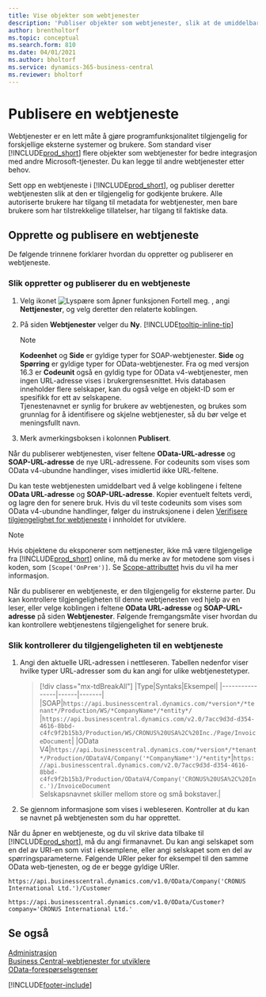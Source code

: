 ```yaml
---
title: Vise objekter som webtjenester
description: 'Publiser objekter som webtjenester, slik at de umiddelbart blir tilgjengelige for Business Central-løsningen din.'
author: brentholtorf
ms.topic: conceptual
ms.search.form: 810
ms.date: 04/01/2021
ms.author: bholtorf
ms.service: dynamics-365-business-central
ms.reviewer: bholtorf
---
```

# <a name="publish-a-web-service"></a>Publisere en webtjeneste

Webtjenester er en lett måte å gjøre programfunksjonalitet tilgjengelig for forskjellige eksterne systemer og brukere. Som standard viser [!INCLUDE[prod_short](includes/prod_short.md)] flere objekter som webtjenester for bedre integrasjon med andre Microsoft-tjenester. Du kan legge til andre webtjenester etter behov.  

Sett opp en webtjeneste i [!INCLUDE[prod_short](includes/prod_short.md)], og publiser deretter webtjenesten slik at den er tilgjengelig for godkjente brukere. Alle autoriserte brukere har tilgang til metadata for webtjenester, men bare brukere som har tilstrekkelige tillatelser, har tilgang til faktiske data.  

## <a name="creating-and-publishing-a-web-service"></a>Opprette og publisere en webtjeneste

De følgende trinnene forklarer hvordan du oppretter og publiserer en webtjeneste.  

### <a name="to-create-and-publish-a-web-service"></a>Slik oppretter og publiserer du en webtjeneste

1. Velg ikonet ![Lyspære som åpner funksjonen Fortell meg.](media/ui-search/search_small.png "Fortell hva du vil gjøre") , angi **Nettjenester**, og velg deretter den relaterte koblingen.  
2. På siden **Webtjenester** velger du **Ny**. [!INCLUDE[tooltip-inline-tip](includes/tooltip-inline-tip_md.md)]  

    > [!NOTE]  
    > **Kodeenhet** og **Side** er gyldige typer for SOAP-webtjenester. **Side** og **Spørring** er gyldige typer for OData-webtjenester. Fra og med versjon 16.3 er **Codeunit** også en gyldig type for OData v4-webtjenester, men ingen URL-adresse vises i brukergrensesnittet. Hvis databasen inneholder flere selskaper, kan du også velge en objekt-ID som er spesifikk for ett av selskapene.  
    > Tjenestenavnet er synlig for brukere av webtjenesten, og brukes som grunnlag for å identifisere og skjelne webtjenester, så du bør velge et meningsfullt navn.

3. Merk avmerkingsboksen i kolonnen **Publisert**.  

Når du publiserer webtjenesten, viser feltene **OData-URL-adresse** og **SOAP-URL-adresse** de nye URL-adressene. For codeunits som vises som OData v4-ubundne handlinger, vises imidlertid ikke URL-feltene.  

Du kan teste webtjenesten umiddelbart ved å velge koblingene i feltene **OData URL-adresse** og **SOAP-URL-adresse**. Kopier eventuelt feltets verdi, og lagre den for senere bruk. Hvis du vil teste codeunits som vises som OData v4-ubundne handlinger, følger du instruksjonene i delen [Verifisere tilgjengelighet for webtjeneste](/dynamics365/business-central/dev-itpro/developer/devenv-creating-and-interacting-with-odatav4-unbound-action#verifying-web-service-availability) i innholdet for utviklere.

> [!NOTE]
> Hvis objektene du eksponerer som nettjenester, ikke må være tilgjengelige fra [!INCLUDE[prod_short](includes/prod_short.md)] online, må du merke av for metodene som vises i koden, som `[Scope('OnPrem')]`. Se [Scope-attributtet](/dynamics365/business-central/dev-itpro/developer/methods/devenv-scope-attribute) hvis du vil ha mer informasjon.

Når du publiserer en webtjeneste, er den tilgjengelig for eksterne parter. Du kan kontrollere tilgjengeligheten til denne webtjenesten ved hjelp av en leser, eller velge koblingen i feltene **OData URL-adresse** og **SOAP-URL-adresse** på siden **Webtjenester**. Følgende fremgangsmåte viser hvordan du kan kontrollere webtjenestens tilgjengelighet for senere bruk.  

### <a name="to-verify-the-availability-of-a-web-service"></a>Slik kontrollerer du tilgjengeligheten til en webtjeneste

1. Angi den aktuelle URL-adressen i nettleseren. Tabellen nedenfor viser hvilke typer URL-adresser som du kan angi for ulike webtjenestetyper.  

    > [!div class="mx-tdBreakAll"]
    > |Type|Syntaks|Eksempel|
    > |----------------|------|-------|
    > |SOAP|`https://api.businesscentral.dynamics.com/*version*/*tenant*/Production/WS/*CompanyName*/*entity*/` |`https://api.businesscentral.dynamics.com/v2.0/7acc9d3d-d354-4616-8bbd-c4fc9f2b15b3/Production/WS/CRONUS%20USA%2C%20Inc./Page/InvoiceDocument`|
    > |OData V4|`https://api.businesscentral.dynamics.com/*version*/*tenant*/Production/ODataV4/Company('*CompanyName*')/*entity*`|`https://api.businesscentral.dynamics.com/v2.0/7acc9d3d-d354-4616-8bbd-c4fc9f2b15b3/Production/ODataV4/Company('CRONUS%20USA%2C%20Inc.')/InvoiceDocument`<br/>    Selskapsnavnet skiller mellom store og små bokstaver.|

2. Se gjennom informasjone som vises i webleseren. Kontroller at du kan se navnet på webtjenesten som du har opprettet.  

Når du åpner en webtjeneste, og du vil skrive data tilbake til [!INCLUDE[prod_short](includes/prod_short.md)], må du angi firmanavnet. Du kan angi selskapet som en del av URI-en som vist i eksemplene, eller angi selskapet som en del av spørringsparameterne. Følgende URIer peker for eksempel til den samme OData web-tjenesten, og de er begge gyldige URIer.  

```
https://api.businesscentral.dynamics.com/v1.0/OData/Company('CRONUS International Ltd.')/Customer  
```

```
https://api.businesscentral.dynamics.com/v1.0/OData/Customer?company='CRONUS International Ltd.'  
```

## <a name="see-also"></a>Se også

[Administrasjon](admin-setup-and-administration.md)  
[Business Central-webtjenester for utviklere](/dynamics365/business-central/dev-itpro/webservices/web-services)  
[OData-forespørselsgrenser](/dynamics365/business-central/dev-itpro/administration/operational-limits-online#ODataServices)  


[!INCLUDE[footer-include](includes/footer-banner.md)]
